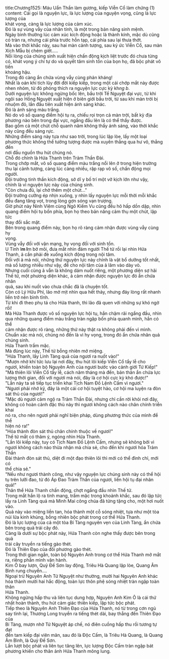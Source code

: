title:Chương1525: Máu Uẩn Thần làm gương, kiếp Viễn Cổ làm chứng (1)
content:
Cái gọi là nguyện lực, là lực lượng của nguyện vọng, cũng là lực lượng của<br>khát vọng, càng là lực lượng của cảm xúc.<br>Đó là sự vùng vẫy của nhân tính, là một trong bản năng sinh mệnh.<br>Ngày bình thường lúc cảm xúc kích động hoặc là thành kính, mặc dù cũng<br>có tràn ra, nhưng cái phía trước hỗn tạp, cái phía sau lại thưa thớt.<br>Mà vào thời khắc này, sau hai màn cảnh tượng, sau ký ức Viễn Cổ, sau màn<br>Xích Mẫu bị chém giết.....<br>Nỗi lòng của chúng sinh xuất hiện chấn động kịch liệt trước đó chưa từng<br>có, khát vọng ý chí tự do và quyết tâm sinh tồn của bọn họ, đã bộc phát vô tiền<br>khoáng hậu.<br>Trong đó càng ẩn chứa vùng vẫy cùng phản kháng!<br>Nhất là oán khí tích lũy đời đời kiếp kiếp, trong một cái chớp mắt này được<br>nhen nhóm, từ đó phóng thích ra nguyện lực cực kỳ kh*ng b*.<br>Dưới nguyện lực không ngừng bốc lên, bầu trời Tế Nguyệt đại vực, từ khi<br>ngôi sao Hồng Nguyệt xuất hiện ở biên giới bầu trời, từ sau khi màn trời bị<br>nhuộm đỏ, lần đầu tiên xuất hiện ánh sáng khác.<br>Đó là ánh sáng màu trắng.<br>Nó do vô số quang điểm hội tụ ra, chiếu rọi trọn cả màn trời, bất kỳ địa<br>phương nào bên trong đại vực, ngẩng đầu lên là có thể thấy được.<br>Bao gồm cả một chút chỗ quanh năm không thấy ánh sáng, vào thời khắc<br>này cũng đều sáng rực.<br>Những điểm sáng này tựa như sao trời, trong lúc lập lòe, lấy một loại<br>phương thức không thể tưởng tượng được mà xuyên thẳng qua hư vô, thẳng đến<br>nơi đầu nguồn thu hút chúng nó.<br>Chỗ đó chính là Hứa Thanh trên Trảm Thần Đài.<br>Trong chớp mắt, vô số quang điểm màu trắng nổi lên ở trong hiện trường<br>thu lại cảnh tượng, càng lúc càng nhiều, rập rạp vô số, chấn động mọi người.<br>Đội trưởng tinh thần kích động, sở dĩ y bố trí một vở kịch lớn như vậy,<br>chính là vì nguyện lực này của chúng sinh.<br>"Còn chưa đủ, lại chờ thêm một chút..."<br>Đội trưởng cưỡng ép nhịn xuống, y nhìn lấy nguyện lực mỗi thời mỗi khắc<br>đều đang tăng vọt, trong lòng gợn sóng vạn trượng.<br>Giờ phút này Ninh Viêm cùng Ngô Kiếm Vu cũng đều hô hấp dồn dập, nhìn<br>quang điểm hội tụ bốn phía, bọn họ theo bản năng cảm thụ một chút, lập tức<br>thay đổi sắc mặt.<br>Bên trong quang điểm này, bọn họ rõ ràng cảm nhận được vùng vẫy cùng hy<br>vọng.<br>Vùng vẫy đối với vận mạng, hy vọng đối với sinh tồn.<br>U Tinh l**m l**m bờ môi, đưa mắt nhìn đám người Thế tử rồi lại nhìn Hứa<br>Thanh, ả cần phải đè xuống kích động trong nội tâm.<br>Đối với ả mà nói, những thứ nguyện lực này chính là vật bổ dưỡng tốt nhất,<br>mà số lượng nhiều như vậy, để cho nội tâm của ả lâm vào dày vò.<br>Nhưng cuối cùng ả vẫn là không dám nuốt riêng, một phương diện sợ hãi<br>Thế tử, một phương diện khác, ả cảm nhận được nguyện lực đó ẩn chứa nhân<br>quả, sau khi nuốt vào chưa chắc đã là chuyện tốt.<br>Còn có Lý Hữu Phỉ, lão mờ mịt nhìn qua hết thảy, nhưng đáy lòng rất nhanh<br>liền trở nên bình tĩnh.<br>Từ khi đi theo phụ tá cho Hứa thanh, thì lão đã quen với những sự khó ngờ<br>rồi!<br>Mà Hứa Thanh được vô số nguyện lực hội tụ, hắn chậm rãi ngẩng đầu, nhìn<br>qua những quang điểm màu trắng tràn ngập bốn phía quanh mình, hắn có thể<br>cảm nhận được rõ ràng, những thứ này thật ra không phải đến vì mình.<br>Chuẩn xác mà nói, chúng nó đến là vì hy vọng, trong đó ẩn chứa nhân quả<br>chúng sinh.<br>Hứa Thanh trầm mặc.<br>Mà đúng lúc này, Thế tử bỗng nhiên mở miệng.<br>"Hứa Thanh, lấy Linh Tàng quả của ngươi ra nuốt vào!"<br>"Mượn nhờ khí tức lưu lại nơi đây, thu hút lôi kiếp Viễn Cổ tẩy lễ cho<br>ngươi, khiến toàn bộ Nguyên Anh của ngươi bước vào cảnh giới Tứ Kiếp!"<br>"Mà thiên lôi Viễn Cổ tẩy lễ, cách năm tháng mà đến, bản thân ẩn chứa lực<br>lượng thời gian, đối với ngươi mà nói, đây là cơ hội cực kỳ khó được!"<br>"Lần này ta sẽ tiếp tục triển khai Tịch Nam Đồ Lệnh Cấm vì ngươi."<br>"Ngươi phải nhớ kỹ, đây là một cái cơ hội tuyệt hảo, cơ hội ma luyện ra đòn<br>sát thủ của ngươi!"<br>"Mặc dù ngươi cảm ngộ ra Trảm Thần Đài, nhưng chỉ cần rời khỏi nơi đây,<br>không có hoàn cảnh đặc thù này thì ngươi không cách nào chân chính triển khai<br>nó ra, cho nên ngươi phải nghĩ biện pháp, dùng phương thức của mình để thể<br>hiện nó ra!"<br>"Hóa thành đòn sát thủ chân chính thuộc về ngươi!"<br>Thế tử mắt có thâm ý, ngóng nhìn Hứa Thanh.<br>"Lần lôi kiếp này, tuy có Tịch Nam Đồ Lệnh Cấm, nhưng sẽ không bởi vì<br>ngươi không cách nào thừa nhận mà chia sẻ, cho đến khi ngươi hóa Trảm Thần<br>Đài thành đòn sát thủ, diệt đi một đạo thiên lôi thì mới có thể đình chỉ, mới có<br>thể chia sẻ."<br>"Nếu như ngươi thành công, như vậy nguyện lực chúng sinh này có thể hội<br>tụ trên lưỡi đao, từ đó Áp Đao Trảm Thần của ngươi, liền hội tụ đại nhân quả!"<br>Thân thể Hứa Thanh chấn động, chợt ngẩng đầu nhìn Thế tử.<br>Trong mắt hắn lộ ra tinh mang, trầm mặc trong khoảnh khắc, sau đó lập tức<br>lấy ra Linh Tàng quả mà Minh Mai công chúa đã từng tặng cho, một hơi nuốt<br>vào.<br>Quả này vào miệng liền tan, hóa thành một cỗ sóng nhiệt, tựa như một tòa<br>núi lửa kinh khủng, bỗng nhiên bộc phát trong cơ thể Hứa Thanh.<br>Đó là lực lượng của cả một tòa Bí Tàng nguyên vẹn của Linh Tàng, ẩn chứa<br>bên trong quả trái cây đó.<br>Càng là dưới sự bộc phát này, Hứa Thanh còn nghe thấy được bên trong quả<br>trái cây truyền ra tiếng gào thét.<br>Đó là Thiên Đạo của đối phương gào thét.<br>Trong thời gian ngắn, toàn bộ Nguyên Anh trong cơ thể Hứa Thanh mở mắt<br>ra, riêng phần mình vận hành.<br>Kim Ô bay lượn, Quỷ Đế Sơn lay động, Triêu Hà Quang lập lòe, Quang Âm<br>Bình rung chuyển....<br>Ngoại trừ Nguyên Anh Tử Nguyệt như thường, mười hai Nguyên Anh khác<br>hóa thành mười hai hắc động, toàn lực thôn phệ sóng nhiệt tràn ngập toàn thân<br>Hứa Thanh.<br>Không ngừng hấp thu và liên tục dung hợp, Nguyên Anh Kim Ô là cái thứ<br>nhất hoàn thành, thu hút cảm giác thiên kiếp, lập tức bộc phát.<br>Tiếp theo là Nguyên Anh Thiên Đạo của Hứa Thanh, nó từ trong cơn ngủ<br>say tỉnh lại, Thương Long truyền ra tiếng thét dài, bay thẳng đến Thiên Đạo của<br>Bí Tàng, mượn nhờ Tử Nguyệt áp chế, nó điên cuồng hấp thu rồi tương tự đạt<br>đến tam kiếp đại viên mãn, sau đó là Độc Cấm, là Triêu Hà Quang, là Quang<br>Âm Bình, là Quỷ Đế Sơn.<br>Lần lượt bộc phát và liên tục tăng lên, lực lượng Độc Cấm tràn ngập bát<br>phương khiến cho thân ảnh Hứa Thanh mông lung.